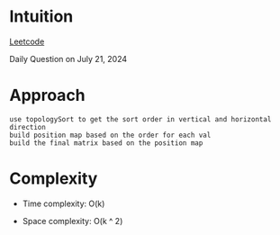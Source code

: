 # Intuition

[Leetcode](https://leetcode.com/problems/build-a-matrix-with-conditions)

Daily Question on July 21, 2024

# Approach

```
use topologySort to get the sort order in vertical and horizontal direction
build position map based on the order for each val
build the final matrix based on the position map
```

# Complexity

- Time complexity: O(k)

- Space complexity: O(k ^ 2)
